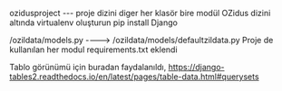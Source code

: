 ozidusproject --- proje dizini
diger her klasör bire modül
OZidus dizini altında virtualenv oluşturun
pip install Django

/ozildata/models.py ----> /ozildata/models/defaultzildata.py
 Proje de kullanılan her modul requirements.txt eklendi
 
 Tablo görünümü için buradan faydalanıldı,
 https://django-tables2.readthedocs.io/en/latest/pages/table-data.html#querysets

